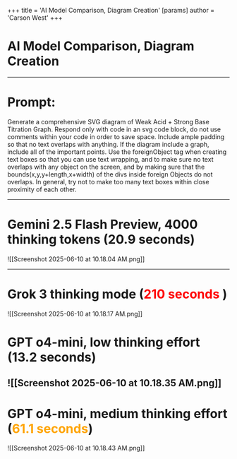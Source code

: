 +++
 title = 'AI Model Comparison, Diagram Creation'
[params]
	author = 'Carson West'
+++
# AI Model Comparison, Diagram Creation

---

# Prompt:

Generate a comprehensive SVG diagram of Weak Acid + Strong Base Titration Graph. Respond only with code in an svg code block, do not use comments within your code in order to save space. Include ample padding so that no text overlaps with anything. If the diagram include a graph, include all of the important points. Use the foreignObject tag when creating text boxes so that you can use text wrapping, and to make sure no text overlaps with any object on the screen, and by making sure that the bounds(x,y,y+length,x+width) of the divs inside foreign Objects do not overlaps. In general, try not to make too many text boxes within close proximity of each other.

---

# Gemini 2.5 Flash Preview, 4000 thinking tokens (20.9 seconds)
![[Screenshot 2025-06-10 at 10.18.04 AM.png]]

---

# Grok 3 thinking mode (<a style="color:red">210 seconds </a>)
![[Screenshot 2025-06-10 at 10.18.17 AM.png]]
# GPT o4-mini, low thinking effort (13.2 seconds)
![[Screenshot 2025-06-10 at 10.18.35 AM.png]]
---
# GPT o4-mini, medium thinking effort (<a style="color:orange">61.1 seconds</a>)
![[Screenshot 2025-06-10 at 10.18.43 AM.png]]